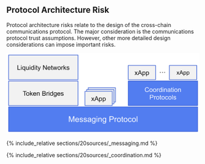 ## Protocol Architecture Risk
Protocol architecture risks relate to the design of the cross-chain communications protocol. The major consideration is the communications protocol trust assumptions. However, other more detailed design considerations can impose important risks.

![Cross-chain protocol stack (adapted from Socket + L2 beats framework)](protocolstack.png)


{% include_relative sections/20sources/_messaging.md %}

{% include_relative sections/20sources/_coordination.md %}

